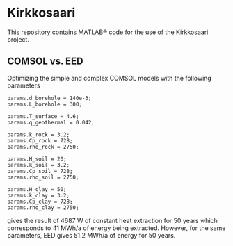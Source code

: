 # Kirkkosaari

This repository contains MATLAB® code for the use of the Kirkkosaari project.

## COMSOL vs. EED

Optimizing the simple and complex COMSOL models with the following parameters

```
params.d_borehole = 140e-3;
params.L_borehole = 300;

params.T_surface = 4.6;
params.q_geothermal = 0.042;

params.k_rock = 3.2;
params.Cp_rock = 728;
params.rho_rock = 2750;

params.H_soil = 20;
params.k_soil = 3.2;
params.Cp_soil = 728;
params.rho_soil = 2750;

params.H_clay = 50;
params.k_clay = 3.2;
params.Cp_clay = 728;
params.rho_clay = 2750;
```

gives the result of 4687 W of constant heat extraction for 50 years
which corresponds to 41 MWh/a of energy being extracted.
However, for the same parameters, EED gives 51.2 MWh/a of energy for 50 years.
